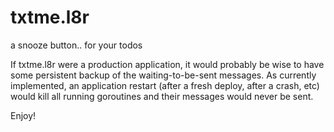 txtme.l8r
=========

a snooze button.. for your todos

If txtme.l8r were a production application, it would probably be wise to have some persistent backup of the waiting-to-be-sent messages. As currently implemented, an application restart (after a fresh deploy, after a crash, etc) would kill all running goroutines and their messages would never be sent.


Enjoy!
